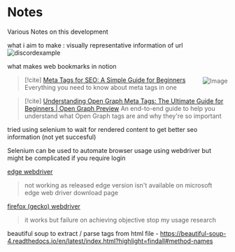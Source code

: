# Notes

Various Notes on this development

what i aim to make : visually representative information of url 
![discordexample](images/Screenshot%202024-04-27%20090859.png)

what makes web bookmarks in notion

> [!cite] [Meta Tags for SEO: A Simple Guide for Beginners](https://ahrefs.com/blog/seo-meta-tags/)
> <img src="https://ahrefs.com/blog/wp-content/uploads/2020/02/fb-meta-tags.png" alt="Image" style="max-width: 100%; max-height: 100px; float: right; clear: right; margin-left: 1rem;margin-bottom: 2px;margin-top: 2px;"/> Everything you need to know about meta tags in one 

> [!cite] [Understanding Open Graph Meta Tags: The Ultimate Guide for Beginners | Open Graph Preview](https://www.opengraphpreview.com/blog/understanding-open-graph-meta-tags-ultimate-guide)
>  An end-to-end guide to help you understand what Open Graph tags are and why they're so important

tried using selenium to wait for rendered content to get better seo information (not yet succesful)

Selenium can be used to automate browser usage using webdriver but might be complicated if you require login

[edge webdriver](https://learn.microsoft.com/en-us/microsoft-edge/webdriver-chromium/?tabs=c-sharp)
> not working as released edge version isn't available on microsoft edge web driver download page

[firefox (gecko) webdriver](https://github.com/mozilla/geckodriver)
> it works but failure on achieving objective stop my usage research

beautiful soup to extract / parse tags from html file - https://beautiful-soup-4.readthedocs.io/en/latest/index.html?highlight=findall#method-names